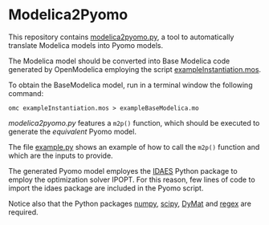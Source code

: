 # Modelica2Pyomo

This repository contains [modelica2pyomo.py](./modelica2pyomo.py), a tool to automatically translate Modelica models into Pyomo models.

The Modelica model should be converted into Base Modelica code generated by OpenModelica employing the script [exampleInstantiation.mos](./exampleInstantiation.mos).

To obtain the BaseModelica model, run in a terminal window the following command:

```console
omc exampleInstantiation.mos > exampleBaseModelica.mo
```

*modelica2pyomo.py* features a `m2p()` function, which should be executed to generate the *equivalent* Pyomo model.

The file [example.py](./example.py) shows an example of how to call the `m2p()` function and which are the inputs to provide.

The generated Pyomo model employes the [IDAES](https://idaes-pse.readthedocs.io/en/stable/index.html) Python package to employ the optimization solver IPOPT. For this reason, few lines of code to import the idaes package are included in the Pyomo script.

Notice also that the Python packages [numpy](https://numpy.org/), [scipy](https://scipy.org/), [DyMat](https://github.com/jraedler/DyMat) and [regex](https://github.com/mrabarnett/mrab-regex) are required.
